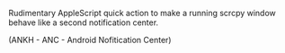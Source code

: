 Rudimentary AppleScript quick action to make a running scrcpy window behave like a second notification center.

(ANKH - ANC - Android Nofitication Center)

